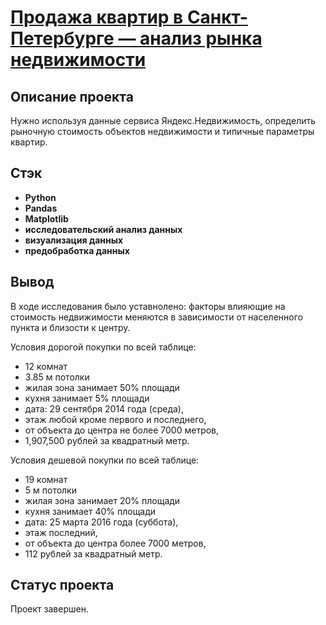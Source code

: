 # <a href='https://github.com/DmitryTatarintsev/Other-Projects/blob/main/3/3.ipynb'>Продажа квартир в Санкт-Петербурге — анализ рынка недвижимости</a>
## Описание проекта
Нужно используя данные сервиса Яндекс.Недвижимость, определить рыночную стоимость объектов недвижимости и типичные параметры квартир.
## Стэк
- **Python**
- **Pandas**
- **Matplotlib**
- **исследовательский анализ данных**
- **визуализация данных**
- **предобработка данных**

## Вывод
В ходе исследования было уставнолено: факторы влияющие на стоимость недвижимости меняются в зависимости от населенного пункта и близости к центру.

Условия дорогой покупки по всей таблице:

- 12 комнат
- 3.85 м потолки
- жилая зона занимает 50% площади
- кухня занимает 5% площади
- дата: 29 сентября 2014 года (среда),
- этаж любой кроме первого и последнего,
- от объекта до центра не более 7000 метров,
- 1,907,500 рублей за квадратный метр.

Условия дешевой покупки по всей таблице:

- 19 комнат
- 5 м потолки
- жилая зона занимает 20% площади
- кухня занимает 40% площади
- дата: 25 марта 2016 года (суббота),
- этаж последний,
- от объекта до центра более 7000 метров,
- 112 рублей за квадратный метр.

## Статус проекта
Проект завершен.
